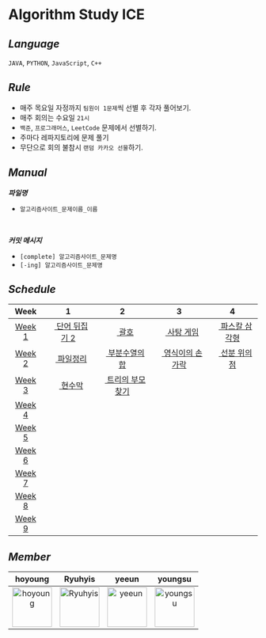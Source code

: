 # Algorithm Study ICE

## ***Language***
`JAVA`, `PYTHON`, `JavaScript`, `C++`

## ***Rule***
- 매주 목요일 자정까지 `팀원이 1문제`씩 선별 후 각자 풀어보기.
- 매주 회의는 수요일 `21시`
- `백준`, `프로그래머스`, `LeetCode` 문제에서 선별하기.
- 주마다 레파지토리에 문제 풀기
- 무단으로 회의 불참시 `랜덤 카카오 선물`하기. 

## ***Manual***
***파일명***
- `알고리즘사이트_문제이름_이름` 
<br>

***커밋 메시지***
- `[complete] 알고리즘사이트_문제명`
- `[-ing] 알고리즘사이트_문제명`

## ***Schedule***
|Week| 1 | 2 | 3 | 4 |
|:--:|:-:|:-:|:-:|:-:|
|[Week 1](https://github.com/Algorithm-Study-ICE/Algorithm_Study_ICE/tree/main/Week/week1)|[<img src="https://d2gd6pc034wcta.cloudfront.net/tier/8.svg" height="12"> 단어 뒤집기 2](https://www.acmicpc.net/problem/17413)|[<img src="https://d2gd6pc034wcta.cloudfront.net/tier/7.svg" height="12"> 괄호](https://www.acmicpc.net/problem/9012)|[<img src="https://d2gd6pc034wcta.cloudfront.net/tier/8.svg" height="12"> 사탕 게임](https://www.acmicpc.net/problem/3085)|[<img src="https://d2gd6pc034wcta.cloudfront.net/tier/7.svg" height="12"> 파스칼 삼각형](https://www.acmicpc.net/problem/15489)
|[Week 2](https://github.com/Algorithm-Study-ICE/Algorithm_Study_ICE/tree/main/Week/week2)|[<img src="https://d2gd6pc034wcta.cloudfront.net/tier/8.svg" height="12"> 파일정리](https://www.acmicpc.net/problem/20291)|[<img src="https://d2gd6pc034wcta.cloudfront.net/tier/9.svg" height="12"> 부분수열의 합](https://www.acmicpc.net/problem/1182)|[<img src="https://d2gd6pc034wcta.cloudfront.net/tier/8.svg" height="12"> 영식이의 손가락](https://www.acmicpc.net/problem/1614)|[<img src="https://d2gd6pc034wcta.cloudfront.net/tier/8.svg" height="12"> 선분 위의 점](https://www.acmicpc.net/problem/11663)
|[Week 3](https://github.com/Algorithm-Study-ICE/algorithm-study-ICE/tree/main/Week/week3)|[<img src="https://d2gd6pc034wcta.cloudfront.net/tier/10.svg" height="12"> 현수막 ](https://www.acmicpc.net/problem/14716)|[<img src="https://d2gd6pc034wcta.cloudfront.net/tier/9.svg" height="12"> 트리의 부모 찾기](https://www.acmicpc.net/problem/11725)|
|[Week 4]()|||
|[Week 5]()|||
|[Week 6]()|||
|[Week 7]()|||
|[Week 8]()|||
|[Week 9]()|||

<!-- [십자 모양 폭발](https://www.codetree.ai/missions/2/concepts/2/problems/cross-shape-bomb/description)
[<img src="https://d2gd6pc034wcta.cloudfront.net/tier/7.svg" height="12"> 토너먼트](https://www.acmicpc.net/problem/1057)
-->

## ***Member*** 
| hoyoung | Ryuhyis | yeeun | youngsu |
|:-------:|:-------:|:------:|:-------:|
|<a href = "https://github.com/ghrnwjd"><img src="https://avatars.githubusercontent.com/u/81744539?v=4" alt="hoyoung" width="80" style="max-width:100%" /></a>|<a href = "https://github.com/Ryuhyis"><img src="https://avatars.githubusercontent.com/u/76957700?v=4" alt="Ryuhyis" width="80" style="max-width:100%" /></a>|<a href = "https://github.com/yeeun426"><img src="https://avatars.githubusercontent.com/u/88296511?v=4" alt="yeeun" width="80" style="max-width:100%" /></a>|<a href = "https://github.com/0su1327"><img src="https://avatars.githubusercontent.com/u/81498362?v=4" alt="youngsu" width="80" style="max-width:100%" /></a>
